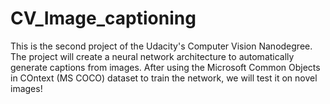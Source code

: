 # CV_Image_captioning
  This is the second project of the Udacity's Computer Vision Nanodegree. The project will create a neural network architecture to automatically generate captions from images. After using the Microsoft Common Objects in COntext (MS COCO) dataset to train the network, we will test it on novel images!
